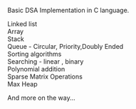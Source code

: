 Basic DSA Implementation in C language. 

Linked list  
Array  
Stack  
Queue - Circular, Priority,Doubly Ended  
Sorting algorithms  
Searching - linear , binary  
Polynomial addition  
Sparse Matrix Operations  
Max Heap

And more on the way...
